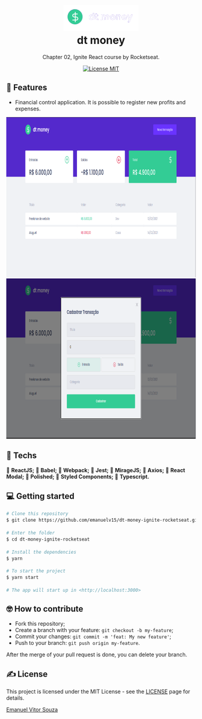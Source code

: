 <h1 align="center">
  <br>
    <img src=".github/logo.png" alt="dt-money" width="200">
  <br>
  dt money
</h1>

<p align="center">Chapter 02, Ignite React course by Rocketseat.</p>

<p align="center">
  <a href="https://opensource.org/licenses/MIT">
    <img src="https://img.shields.io/badge/license-MIT-green.svg" alt="License MIT">
  </a>
</p>

## 📜 Features

<ul>
  <li><p>Financial control application. It is possible to register new profits and expenses.</p></li>
</ul>

<div align="center">
  <img src=".github/dashboard.png" alt="dashboard" height="425">
  <img src=".github/newtransactionmodal.png" alt="new transactio nmodal" height="425">
</div>

## 🧰 Techs

[//]: # "Add the features of your project here:"

🔷 **ReactJS;**
🔷 **Babel;**
🔷 **Webpack;**
🔷 **Jest;**
🔷 **MirageJS;**
🔷 **Axios;**
🔷 **React Modal;**
🔷 **Polished;**
🔷 **Styled Components;**
🔷 **Typescript.**


## 💻 Getting started

```bash
# Clone this repository
$ git clone https://github.com/emanuelv15/dt-money-ignite-rocketseat.git

# Enter the folder
$ cd dt-money-ignite-rocketseat

# Install the dependencies
$ yarn

# To start the project
$ yarn start

# The app will start up in <http://localhost:3000>

```

## 🤓 How to contribute

<ul>
  <li>Fork this repository;</li>
  <li>Create a branch with your feature: <code>git checkout -b my-feature</code>;</li>
  <li>Commit your changes: <code>git commit -m 'feat: My new feature'</code>;</li>
  <li>Push to your branch: <code>git push origin my-feature</code>.</li>
</ul>

<p>After the merge of your pull request is done, you can delete your branch.</p>

## ✍️ License

This project is licensed under the MIT License - see the [LICENSE](https://opensource.org/licenses/MIT) page for details.

<a href="http://github.com/sartero">Emanuel Vitor Souza</a>